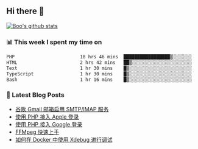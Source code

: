 ## Hi there 👋

[![Boo's github stats](https://github-readme-stats.vercel.app/api?username=0xAiKang)](https://github.com/anuraghazra/github-readme-stats)

<!-- [![Most Used Langs](https://github-readme-stats.vercel.app/api/top-langs/?username=0xAiKang)](https://github.com/anuraghazra/github-readme-stats) -->

### 📊 This week I spent my time on
<!--START_SECTION:waka-->

```txt
PHP                        18 hrs 46 mins  █████████████████▒░░░░░░░   69.23 %
HTML                       2 hrs 42 mins   ██▒░░░░░░░░░░░░░░░░░░░░░░   09.97 %
Text                       1 hr 30 mins    █▒░░░░░░░░░░░░░░░░░░░░░░░   05.58 %
TypeScript                 1 hr 30 mins    █▒░░░░░░░░░░░░░░░░░░░░░░░   05.54 %
Bash                       1 hr 16 mins    █▒░░░░░░░░░░░░░░░░░░░░░░░   04.70 %
```

<!--END_SECTION:waka-->

### 📕 Latest Blog Posts
<!-- BLOG-POST-LIST:START -->
- [谷歌 Gmail 邮箱启用 SMTP/IMAP 服务](https://www.0x2beace.com/enable-smtp-imap-service-in-google-gmail-mailbox/)
- [使用 PHP 接入 Apple 登录](https://www.0x2beace.com/sign-in-with-apple/)
- [使用 PHP 接入 Google 登录](https://www.0x2beace.com/sign-in-with-google/)
- [FFMpeg 快速上手](https://www.0x2beace.com/ffmpeg-quick-start/)
- [如何在 Docker 中使用 Xdebug 进行调试](https://www.0x2beace.com/how-to-debug-with-xdebug-in-docker/)
<!-- BLOG-POST-LIST:END -->

